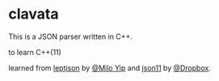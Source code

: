 # clavata

This is a JSON parser written in C++.

to learn C++(11)

learned from [leptjson](https://github.com/miloyip/json-tutorial) by [@Milo Yip](https://github.com/miloyip) and [json11](https://github.com/dropbox/json11) by [@Dropbox](https://github.com/dropbox).